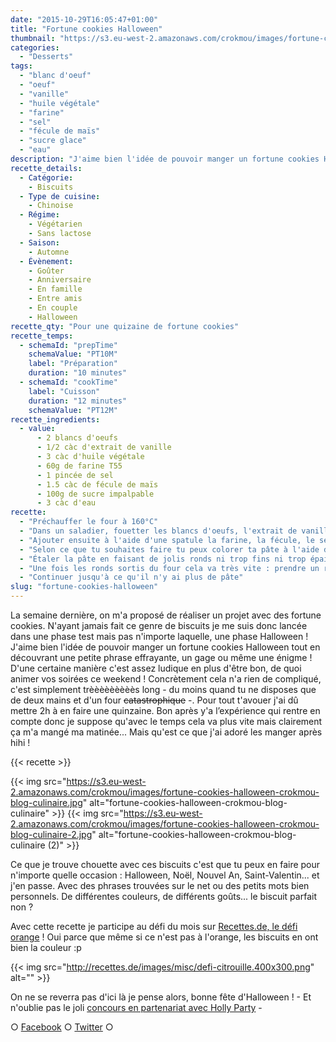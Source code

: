 ```yaml
---
date: "2015-10-29T16:05:47+01:00"
title: "Fortune cookies Halloween"
thumbnail: "https://s3.eu-west-2.amazonaws.com/crokmou/images/fortune-cookies-halloween-crokmou-blog-culinaire-1.jpg"
categories:
  - "Desserts"
tags:
  - "blanc d'oeuf"
  - "oeuf"
  - "vanille"
  - "huile végétale"
  - "farine"
  - "sel"
  - "fécule de maïs"
  - "sucre glace"
  - "eau"
description: "J'aime bien l'idée de pouvoir manger un fortune cookies Halloween tout en découvrant une petite phrase effrayante, un gage ou même une énigme..."
recette_details:
  - Catégorie:
    - Biscuits
  - Type de cuisine:
    - Chinoise
  - Régime:
    - Végétarien
    - Sans lactose
  - Saison:
    - Automne
  - Évènement:
    - Goûter
    - Anniversaire
    - En famille
    - Entre amis
    - En couple
    - Halloween
recette_qty: "Pour une quizaine de fortune cookies"
recette_temps:
  - schemaId: "prepTime"
    schemaValue: "PT10M"
    label: "Préparation"
    duration: "10 minutes"
  - schemaId: "cookTime"
    label: "Cuisson"
    duration: "12 minutes"
    schemaValue: "PT12M"
recette_ingredients:
  - value:
      - 2 blancs d'oeufs
      - 1/2 càc d'extrait de vanille
      - 3 càc d'huile végétale
      - 60g de farine T55
      - 1 pincée de sel
      - 1.5 càc de fécule de maïs
      - 100g de sucre impalpable
      - 3 càc d'eau
recette:
  - "Préchauffer le four à 160°C"
  - "Dans un saladier, fouetter les blancs d'oeufs, l'extrait de vanille et l'huile jusqu'à ce que la préparation devienne bien mousseuse -on a pas dit des blancs en neige hein-"
  - "Ajouter ensuite à l'aide d'une spatule la farine, la fécule, le sel et le sucre préalablement tamisés. La pâte doit être lisse, si celle ci vous semble trop épaisse pour être étalée correctement ajouter petit à petit un peu d'eau."
  - "Selon ce que tu souhaites faire tu peux colorer ta pâte à l'aide de colorants en poudre -naturels c'est mieux- : pour ma part j'ai fait une grosse partie de la pâte avec un peu de colorant pistache et un peu de rouge pour arriver à un orange et un tout petit peu de pâte mélangée avec de la pâte de sésame noir."
  - "Étaler la pâte en faisant de jolis ronds ni trop fins ni trop épais - Je te conseille de les cuire 2 par 2 car cela durci très vite une fois sortis du four - tu peux faire des dessins sur tes ronds à l'aide de la deuxième couleur, ici le noir, laisse libre ton imagination ! Enfourner 10/12 minutes, la pâte va légèrement changer de couleur sur les bords lorsque cela est cuit mais cela doit rester mou au centre."
  - "Une fois les ronds sortis du four cela va très vite : prendre un rond de pâte (dans tes mains ou à l'aide d'une moufle) y mettre le petit papier, refermer en deux puis plier sur le coin d'un verre ou d'un bol (voir 1ère photo ci-dessous) placer ensuite le fortune cookies dans un moule à cupcakes (ou autre) afin qu'il refroidisse en gardant sa forme."
  - "Continuer jusqu'à ce qu'il n'y ai plus de pâte"
slug: "fortune-cookies-halloween"
---
```


La semaine dernière, on m'a proposé de réaliser un projet avec des fortune cookies. N'ayant jamais fait ce genre de biscuits je me suis donc lancée dans une phase test mais pas n'importe laquelle, une phase Halloween ! J'aime bien l'idée de pouvoir manger un fortune cookies Halloween tout en découvrant une petite phrase effrayante, un gage ou même une énigme ! D'une certaine manière c'est assez ludique en plus d'être bon, de quoi animer vos soirées ce weekend ! Concrètement cela n'a rien de compliqué, c'est simplement trèèèèèèèèès long - du moins quand tu ne disposes que de deux mains et d'un four <del>catastrophique</del> -. Pour tout t'avouer j'ai dû mettre 2h à en faire une quinzaine. Bon après y'a l’expérience qui rentre en compte donc je suppose qu'avec le temps cela va plus vite mais clairement ça m'a mangé ma matinée... Mais qu'est ce que j'ai adoré les manger après hihi !

{{< recette >}}

{{< img src="https://s3.eu-west-2.amazonaws.com/crokmou/images/fortune-cookies-halloween-crokmou-blog-culinaire.jpg" alt="fortune-cookies-halloween-crokmou-blog-culinaire" >}} {{< img src="https://s3.eu-west-2.amazonaws.com/crokmou/images/fortune-cookies-halloween-crokmou-blog-culinaire-2.jpg" alt="fortune-cookies-halloween-crokmou-blog-culinaire (2)" >}}

Ce que je trouve chouette avec ces biscuits c'est que tu peux en faire pour n'importe quelle occasion : Halloween, Noël, Nouvel An, Saint-Valentin... et j'en passe. Avec des phrases trouvées sur le net ou des petits mots bien personnels. De différentes couleurs, de différents goûts... le biscuit parfait non ?

Avec cette recette je participe au défi du mois sur [Recettes.de, le défi orange](http://recettes.de/defi-orange) ! Oui parce que même si ce n'est pas à l'orange, les biscuits en ont bien la couleur :p

{{< img src="http://recettes.de/images/misc/defi-citrouille.400x300.png" alt="" >}}

On ne se reverra pas d'ici là je pense alors, bonne fête d'Halloween ! - Et n'oublie pas le joli [concours en partenariat avec Holly Party](http://www.crokmou.com/2015/10/popcorn-halloween-avec-holly-party) -

○ [Facebook](https://www.facebook.com/crokmou.blog) ○ [Twitter](https://twitter.com/Crokmou) ○
